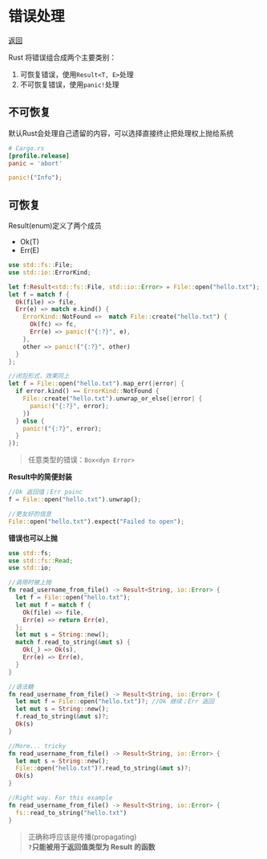 # 错误处理
[返回](../README.md)

Rust 将错误组合成两个主要类别：
1. 可恢复错误，使用`Result<T, E>`处理
2. 不可恢复错误，使用`panic!`处理
## 不可恢复
默认Rust会处理自己遗留的内容，可以选择直接终止把处理权上抛给系统
```toml
# Cargo.rs
[profile.release]
panic = 'abort'
```

```rs
panic!("Info");
```

## 可恢复
Result(enum)定义了两个成员
- Ok(T)
- Err(E)
```rs
use std::fs::File;
use std::io::ErrorKind;

let f:Result<std::fs::File, std::io::Error> = File::open("hello.txt");
let f = match f {
  Ok(file) => file,
  Err(e) => match e.kind() {
    ErrorKind::NotFound =>  match File::create("hello.txt") { 
      Ok(fc) => fc,
      Err(e) => panic!("{:?}", e),
    },
    other => panic!("{:?}", other)
  }
};

//闭包形式，效果同上
let f = File::open("hello.txt").map_err(|error| {
  if error.kind() == ErrorKind::NotFound {
    File::create("hello.txt").unwrap_or_else(|error| {
      panic!("{:?}", error);
    })
  } else {
    panic!("{:?}", error);
  }
});
```
> 任意类型的错误：`Box<dyn Error>`

**Result中的简便封装**
```rs
//Ok 返回值；Err painc
f = File::open("hello.txt").unwrap();

//更友好的信息
File::open("hello.txt").expect("Failed to open");
```

**错误也可以上抛**
```rs
use std::fs;
use std::fs::Read;
use std::io;

//调用时被上抛
fn read_username_from_file() -> Result<String, io::Error> {  
  let f = File::open("hello.txt");
  let mut f = match f {
    Ok(file) => file,
    Err(e) => return Err(e),
  };
  let mut s = String::new();
  match f.read_to_string(&mut s) {
    Ok(_) => Ok(s),
    Err(e) => Err(e),
  }
}

//语法糖
fn read_username_from_file() -> Result<String, io::Error> {
  let mut f = File::open("hello.txt")?; //Ok 继续；Err 返回
  let mut s = String::new();
  f.read_to_string(&mut s)?;
  Ok(s)
}

//More... tricky
fn read_username_from_file() -> Result<String, io::Error> { 
  let mut s = String::new();
  File::open("hello.txt")?.read_to_string(&mut s)?;
  Ok(s)
}

//Right way. For this example
fn read_username_from_file() -> Result<String, io::Error> {   
  fs::read_to_string("hello.txt")
}
```
> 正确称呼应该是传播(propagating)<br>
> **`?`只能被用于返回值类型为 Result 的函数**
